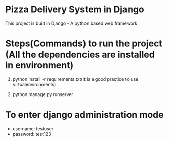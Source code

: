 # Pizza Delivery System in Django

This project is built in Django - A python based web framework

# Steps(Commands) to run the project (All the dependencies are installed in environment)
1. python install -r requirements.txt(It is a good practice to use virtualenvironments)

2. python manage.py runserver

# To enter django administration mode
* username: testuser
* password: test123

